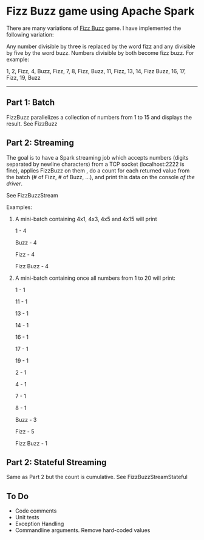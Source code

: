 # Fizz Buzz game using Apache Spark

There are many variations of [Fizz Buzz](https://en.wikipedia.org/wiki/Fizz_buzz) game. I have implemented the 
following variation:

Any number divisible by three is replaced by the word fizz and any divisible by five by the word buzz.
Numbers divisible by both become fizz buzz. For example:

1, 2, Fizz, 4, Buzz, Fizz, 7, 8, Fizz, Buzz, 11, Fizz, 13, 14, Fizz Buzz, 16, 17, Fizz, 19, Buzz

-----------

## Part 1: Batch

FizzBuzz parallelizes a collection of numbers from 1 to 15 and displays the result.
See FizzBuzz


## Part 2: Streaming

The goal is to have a Spark streaming job which accepts numbers (digits separated by newline characters) 
from a TCP socket (localhost:2222 is fine), applies FizzBuzz on them , do a count for each returned value from the batch 
(# of Fizz, # of Buzz, ...), and print this data on the console *of the driver*.

See FizzBuzzStream

 
Examples:

1. A mini-batch containing 4x1, 4x3, 4x5 and 4x15 will print

    1 - 4

    Buzz - 4

    Fizz - 4

    Fizz Buzz - 4


2. A mini-batch containing once all numbers from 1 to 20 will print:

    1 - 1

    11 - 1
    
    13 - 1
    
    14 - 1
    
    16 - 1
    
    17 - 1
    
    19 - 1
    
    2 - 1
    
    4 - 1
    
    7 - 1
    
    8 - 1
    
    Buzz - 3
    
    Fizz - 5

    Fizz Buzz - 1

## Part 2: Stateful Streaming

Same as Part 2 but the count is cumulative. See FizzBuzzStreamStateful


## To Do
*   Code comments
*   Unit tests
*   Exception Handling
*   Commandline arguments. Remove hard-coded values

